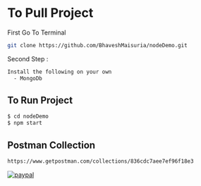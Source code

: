 
# To Pull Project

First Go To Terminal

```sh
git clone https://github.com/BhaveshMaisuria/nodeDemo.git
```

Second Step :

```sh
Install the following on your own
  - MongoDb
```

## To Run Project

```sh
$ cd nodeDemo
$ npm start
```

## Postman Collection

```sh
https://www.getpostman.com/collections/836cdc7aee7ef96f18e3
```

[![paypal](https://www.paypalobjects.com/en_US/i/btn/btn_donateCC_LG.gif)](https://www.paypal.me/HarishMahajan)
